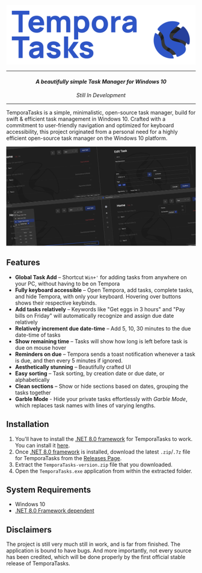 ![TemporaTasks Title Image](Resources/title.png)

---

<h4 align="center"><i>A beautifully simple Task Manager for Windows 10</i></h4>
<p align="center"><i>Still In Development</i></p>

---

TemporaTasks is a simple, minimalistic, open-source task manager, build for swift & efficient task management in Windows 10. Crafted with a commitment to user-friendly navigation and optimized for keyboard accessibility, this project originated from a personal need for a highly efficient open-source task manager on the Windows 10 platform.

![TemporaTasks Screenshots](Resources/preview.png)

## Features

- **Global Task Add** – Shortcut `Win+'` for adding tasks from anywhere on your PC, without having to be on Tempora
- **Fully keyboard accessible** – Open Tempora, add tasks, complete tasks, and hide Tempora, with only your keyboard. Hovering over buttons shows their respective keybinds.
- **Add tasks relatively** – Keywords like "Get eggs in 3 hours" and "Pay bills on Friday" will automatically recognize and assign due date relatively
- **Relatively increment due date-time** – Add 5, 10, 30 minutes to the due date-time of tasks
- **Show remaining time**  – Tasks will show how long is left before task is due on mouse hover
- **Reminders on due** – Tempora sends a toast notification whenever a task is due, and then every 5 minutes if ignored.
- **Aesthetically stunning** – Beautifully crafted UI
- **Easy sorting** – Task sorting, by creation date or due date, or alphabetically
- **Clean sections** – Show or hide sections based on dates, grouping the tasks together
- **Garble Mode** - Hide your private tasks effortlessly with _Garble Mode_, which replaces task names with lines of varying lengths.

## Installation

1. You'll have to install the [.NET 8.0 framework](https://dotnet.microsoft.com/en-us/download/dotnet/8.0) for TemporaTasks to work. You can install it [here](https://dotnet.microsoft.com/en-us/download/dotnet/8.0).
2. Once [.NET 8.0 framework](https://dotnet.microsoft.com/en-us/download/dotnet/8.0) is installed, download the latest `.zip`/`.7z` file for TemporaTasks from the [Releases Page](https://github.com/arcenter/temporatasks/releases/).
3. Extract the `TemporaTasks-version.zip` file that you downloaded.
4. Open the `TemporaTasks.exe` application from within the extracted folder.

## System Requirements

- Windows 10
- [.NET 8.0 Framework dependent](https://dotnet.microsoft.com/en-us/download/dotnet/8.0)

## Disclaimers

The project is still very much still in work, and is far from finished. The application is bound to have bugs. And more importantly, not every source has been credited, which will be done properly by the first official stable release of TemporaTasks.
